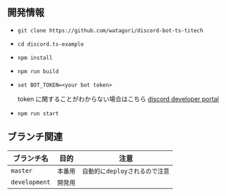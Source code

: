 ## 開発情報

- `git clone https://github.com/watagori/discord-bot-ts-titech`
- `cd discord.ts-example`
- `npm install`
- `npm run build`
- `set BOT_TOKEN=<your bot token>`

  token に関することがわからない場合はこちら [discord developer portal](https://discord.com/developers/)

- `npm run start`

## ブランチ関連

| ブランチ名    | 目的     | 注意                           |
| ------------- | -------- | ------------------------------ |
| `master`      | `本番用` | `自動的にdeployされるので注意` |
| `development` | `開発用` |                                |

